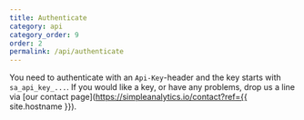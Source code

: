 ```yaml
---
title: Authenticate
category: api
category_order: 9
order: 2
permalink: /api/authenticate
---
```


You need to authenticate with an `Api-Key`-header and the key starts with `sa_api_key_...`. If you would like a key, or have any problems, drop us a line via [our contact page](https://simpleanalytics.io/contact?ref={{ site.hostname }}).
